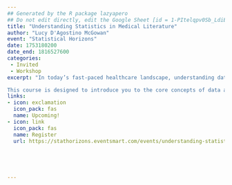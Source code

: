 ```yaml
---
## Generated by the R package lazyapero
## Do not edit directly, edit the Google Sheet [id = 1-PItelqpv0Sb_LdiEDqb8O3D_Roii5nVTL07IRVbRtA]
title: "Understanding Statistics in Medical Literature"
author: "Lucy D'Agostino McGowan"
event: "Statistical Horizons"
date: 1753180200
date_end: 1816527600
categories:
 - Invited
 - Workshop
excerpt: "In today’s fast-paced healthcare landscape, understanding data and statistics is essential for making informed decisions. Whether you’re a medical student navigating your first journal article or a healthcare professional hoping to apply the latest research to patient care, the ability to critically evaluate medical literature is a vital skill.

This course is designed to introduce you to the core concepts of data and statistics, equipping you with the tools to extract meaningful insights from research without becoming bogged down in complex mathematical notation."
links:
- icon: exclamation
  icon_pack: fas
  name: Upcoming!
- icon: link
  icon_pack: fas
  name: Register
  url: https://stathorizons.eventsmart.com/events/understanding-statistics-in-medical-literature-july-2025/?_gl=1*100wky0*_ga*Mzk4MDA3MDg2LjE3NDYzNzAwNDA.*_ga_HFBVRCZ5Y2*czE3NDYzNzAwNDAkbzEkZzEkdDE3NDYzNzMwOTgkajI2JGwwJGgw





---
```

